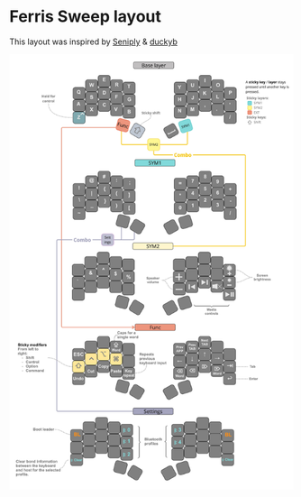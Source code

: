 # Ferris Sweep layout

This layout was inspired by [Seniply](https://stevep99.github.io/seniply/) & [duckyb](https://github.com/duckyb/zmk-sweep)

![Schematics](./images/Sweep_layout.jpg)
